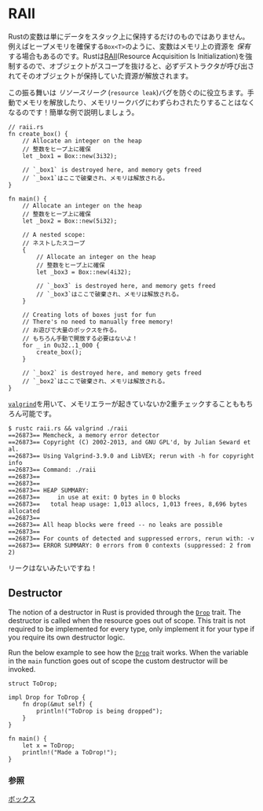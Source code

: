 # RAII

<!--
Variables in Rust do more than just hold data in the stack: they also *own*
resources, e.g. `Box<T>` owns memory in the heap. Rust enforces [RAII][raii]
(Resource Acquisition Is Initialization), so whenever an object goes out of
scope, its destructor is called and its owned resources are freed.
-->
Rustの変数は単にデータをスタック上に保持するだけのものではありません。例えばヒープメモリを確保する`Box<T>`のように、変数はメモリ上の資源を *保有* する場合もあるのです。Rustは[RAII][raii](Resource Acquisition Is Initialization)を強制するので、オブジェクトがスコープを抜けると、必ずデストラクタが呼び出されてそのオブジェクトが保持していた資源が解放されます。

<!--
This behavior shields against *resource leak* bugs, so you'll never have to
manually free memory or worry about memory leaks again! Here's a quick showcase:
-->
この振る舞いは *リソースリーク* (`resource leak`)バグを防ぐのに役立ちます。手動でメモリを解放したり、メモリリークバグにわずらわされたりすることはなくなるのです！簡単な例で説明しましょう。
```rust,editable
// raii.rs
fn create_box() {
    // Allocate an integer on the heap
    // 整数をヒープ上に確保
    let _box1 = Box::new(3i32);

    // `_box1` is destroyed here, and memory gets freed
    // `_box1`はここで破棄され、メモリは解放される。
}

fn main() {
    // Allocate an integer on the heap
    // 整数をヒープ上に確保
    let _box2 = Box::new(5i32);

    // A nested scope:
    // ネストしたスコープ
    {
        // Allocate an integer on the heap
        // 整数をヒープ上に確保
        let _box3 = Box::new(4i32);

        // `_box3` is destroyed here, and memory gets freed
        // `_box3`はここで破棄され、メモリは解放される。
    }

    // Creating lots of boxes just for fun
    // There's no need to manually free memory!
    // お遊びで大量のボックスを作る。
    // もちろん手動で開放する必要はないよ！
    for _ in 0u32..1_000 {
        create_box();
    }

    // `_box2` is destroyed here, and memory gets freed
    // `_box2`はここで破棄され、メモリは解放される。
}
```

<!--
Of course, we can double check for memory errors using [`valgrind`][valgrind]:
-->
[`valgrind`][valgrind]を用いて、メモリエラーが起きていないか2重チェックすることももちろん可能です。

```shell
$ rustc raii.rs && valgrind ./raii
==26873== Memcheck, a memory error detector
==26873== Copyright (C) 2002-2013, and GNU GPL'd, by Julian Seward et al.
==26873== Using Valgrind-3.9.0 and LibVEX; rerun with -h for copyright info
==26873== Command: ./raii
==26873==
==26873==
==26873== HEAP SUMMARY:
==26873==     in use at exit: 0 bytes in 0 blocks
==26873==   total heap usage: 1,013 allocs, 1,013 frees, 8,696 bytes allocated
==26873==
==26873== All heap blocks were freed -- no leaks are possible
==26873==
==26873== For counts of detected and suppressed errors, rerun with: -v
==26873== ERROR SUMMARY: 0 errors from 0 contexts (suppressed: 2 from 2)
```

<!--
No leaks here!
-->
リークはないみたいですね！

## Destructor

The notion of a destructor in Rust is provided through the [`Drop`] trait. The
destructor is called when the resource goes out of scope. This trait is not
required to be implemented for every type, only implement it for your type if
you require its own destructor logic.

Run the below example to see how the [`Drop`] trait works. When the variable in
the `main` function goes out of scope the custom destructor will be invoked.

```rust,editable
struct ToDrop;

impl Drop for ToDrop {
    fn drop(&mut self) {
        println!("ToDrop is being dropped");
    }
}

fn main() {
    let x = ToDrop;
    println!("Made a ToDrop!");
}
```

<!--
### See also:
-->
### 参照

<!--
[Box][box]
-->
[ボックス][box]

[raii]: https://en.wikipedia.org/wiki/Resource_Acquisition_Is_Initialization
[box]: ../std/box.md
[valgrind]: http://valgrind.org/info/
[`Drop`]: https://doc.rust-lang.org/std/ops/trait.Drop.html
